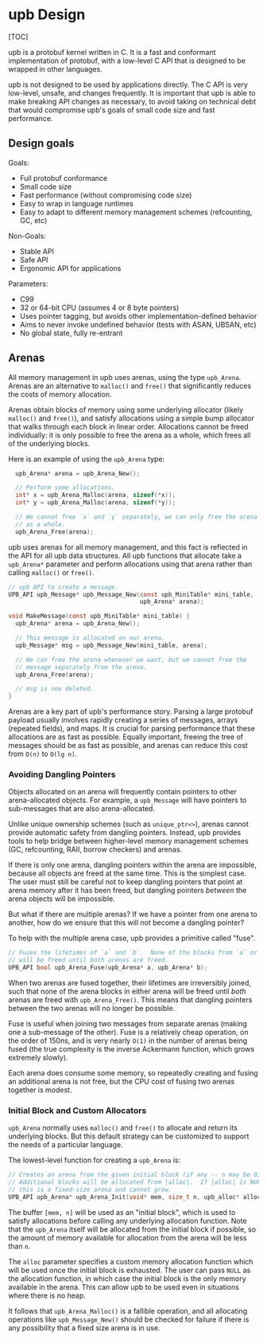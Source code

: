 # upb Design

[TOC]

upb is a protobuf kernel written in C.  It is a fast and conformant implementation
of protobuf, with a low-level C API that is designed to be wrapped in other
languages.

upb is not designed to be used by applications directly.  The C API is very
low-level, unsafe, and changes frequently.  It is important that upb is able to
make breaking API changes as necessary, to avoid taking on technical debt that
would compromise upb's goals of small code size and fast performance.

## Design goals

Goals:

- Full protobuf conformance
- Small code size
- Fast performance (without compromising code size)
- Easy to wrap in language runtimes
- Easy to adapt to different memory management schemes (refcounting, GC, etc)

Non-Goals:

- Stable API
- Safe API
- Ergonomic API for applications

Parameters:

- C99
- 32 or 64-bit CPU (assumes 4 or 8 byte pointers)
- Uses pointer tagging, but avoids other implementation-defined behavior
- Aims to never invoke undefined behavior (tests with ASAN, UBSAN, etc)
- No global state, fully re-entrant

## Arenas

All memory management in upb uses arenas, using the type `upb_Arena`.  Arenas
are an alternative to `malloc()` and `free()` that significantly reduces the
costs of memory allocation.

Arenas obtain blocks of memory using some underlying allocator (likely
`malloc()` and `free()`), and satisfy allocations using a simple bump allocator
that walks through each block in linear order.  Allocations cannot be freed
individually: it is only possible to free the arena as a whole, which frees all
of the underlying blocks.

Here is an example of using the `upb_Arena` type:

```c
  upb_Arena* arena = upb_Arena_New();

  // Perform some allocations.
  int* x = upb_Arena_Malloc(arena, sizeof(*x));
  int* y = upb_Arena_Malloc(arena, sizeof(*y));

  // We cannot free `x` and `y` separately, we can only free the arena
  // as a whole.
  upb_Arena_Free(arena);
```

upb uses arenas for all memory management, and this fact is reflected in the API
for all upb data structures.  All upb functions that allocate take a
`upb_Arena*` parameter and perform allocations using that arena rather than
calling `malloc()` or `free()`.

```c
// upb API to create a message.
UPB_API upb_Message* upb_Message_New(const upb_MiniTable* mini_table,
                                     upb_Arena* arena);

void MakeMessage(const upb_MiniTable* mini_table) {
  upb_Arena* arena = upb_Arena_New();

  // This message is allocated on our arena.
  upb_Message* msg = upb_Message_New(mini_table, arena);

  // We can free the arena whenever we want, but we cannot free the
  // message separately from the arena.
  upb_Arena_Free(arena);

  // msg is now deleted.
}
```

Arenas are a key part of upb's performance story.  Parsing a large protobuf
payload usually involves rapidly creating a series of messages, arrays (repeated
fields), and maps.  It is crucial for parsing performance that these allocations
are as fast as possible.  Equally important, freeing the tree of messages should
be as fast as possible, and arenas can reduce this cost from `O(n)` to `O(lg
n)`.

### Avoiding Dangling Pointers

Objects allocated on an arena will frequently contain pointers to other
arena-allocated objects.  For example, a `upb_Message` will have pointers to
sub-messages that are also arena-allocated.

Unlike unique ownership schemes (such as `unique_ptr<>`), arenas cannot provide
automatic safety from dangling pointers.  Instead, upb provides tools to help
bridge between higher-level memory management schemes (GC, refcounting, RAII,
borrow checkers) and arenas.

If there is only one arena, dangling pointers within the arena are impossible,
because all objects are freed at the same time.  This is the simplest case.  The
user must still be careful not to keep dangling pointers that point at arena
memory after it has been freed, but dangling pointers *between* the arena
objects will be impossible.

But what if there are multiple arenas?  If we have a pointer from one arena to
another, how do we ensure that this will not become a dangling pointer?

To help with the multiple arena case, upb provides a primitive called "fuse".

```c
// Fuses the lifetimes of `a` and `b`.  None of the blocks from `a` or `b`
// will be freed until both arenas are freed.
UPB_API bool upb_Arena_Fuse(upb_Arena* a, upb_Arena* b);
```

When two arenas are fused together, their lifetimes are irreversibly joined,
such that none of the arena blocks in either arena will be freed until *both*
arenas are freed with `upb_Arena_Free()`.  This means that dangling pointers
between the two arenas will no longer be possible.

Fuse is useful when joining two messages from separate arenas (making one a
sub-message of the other).  Fuse is a relatively cheap operation, on the order
of 150ns, and is very nearly `O(1)` in the number of arenas being fused (the
true complexity is the inverse Ackermann function, which grows extremely
slowly).

Each arena does consume some memory, so repeatedly creating and fusing an
additional arena is not free, but the CPU cost of fusing two arenas together is
modest.

### Initial Block and Custom Allocators

`upb_Arena` normally uses `malloc()` and `free()` to allocate and return its
underlying blocks.  But this default strategy can be customized to support
the needs of a particular language.

The lowest-level function for creating a `upb_Arena` is:

```c
// Creates an arena from the given initial block (if any -- n may be 0).
// Additional blocks will be allocated from |alloc|.  If |alloc| is NULL,
// this is a fixed-size arena and cannot grow.
UPB_API upb_Arena* upb_Arena_Init(void* mem, size_t n, upb_alloc* alloc);
```

The buffer `[mem, n]` will be used as an "initial block", which is used to
satisfy allocations before calling any underlying allocation function.  Note
that the `upb_Arena` itself will be allocated from the initial block if
possible, so the amount of memory available for allocation from the arena will
be less than `n`.

The `alloc` parameter specifies a custom memory allocation function which
will be used once the initial block is exhausted.  The user can pass `NULL`
as the allocation function, in which case the initial block is the only memory
available in the arena.  This can allow upb to be used even in situations where
there is no heap.

It follows that `upb_Arena_Malloc()` is a fallible operation, and all allocating
operations like `upb_Message_New()` should be checked for failure if there is
any possibility that a fixed size arena is in use.
